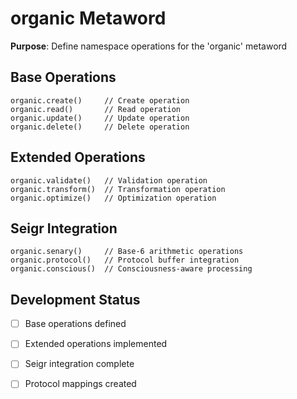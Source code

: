 # organic Metaword

**Purpose**: Define namespace operations for the 'organic' metaword

## Base Operations

```hyphos
organic.create()     // Create operation
organic.read()       // Read operation  
organic.update()     // Update operation
organic.delete()     // Delete operation
```

## Extended Operations

```hyphos
organic.validate()   // Validation operation
organic.transform()  // Transformation operation
organic.optimize()   // Optimization operation
```

## Seigr Integration

```hyphos
organic.senary()     // Base-6 arithmetic operations
organic.protocol()   // Protocol buffer integration
organic.conscious()  // Consciousness-aware processing
```

## Development Status

- [ ] Base operations defined
- [ ] Extended operations implemented  
- [ ] Seigr integration complete
- [ ] Protocol mappings created


